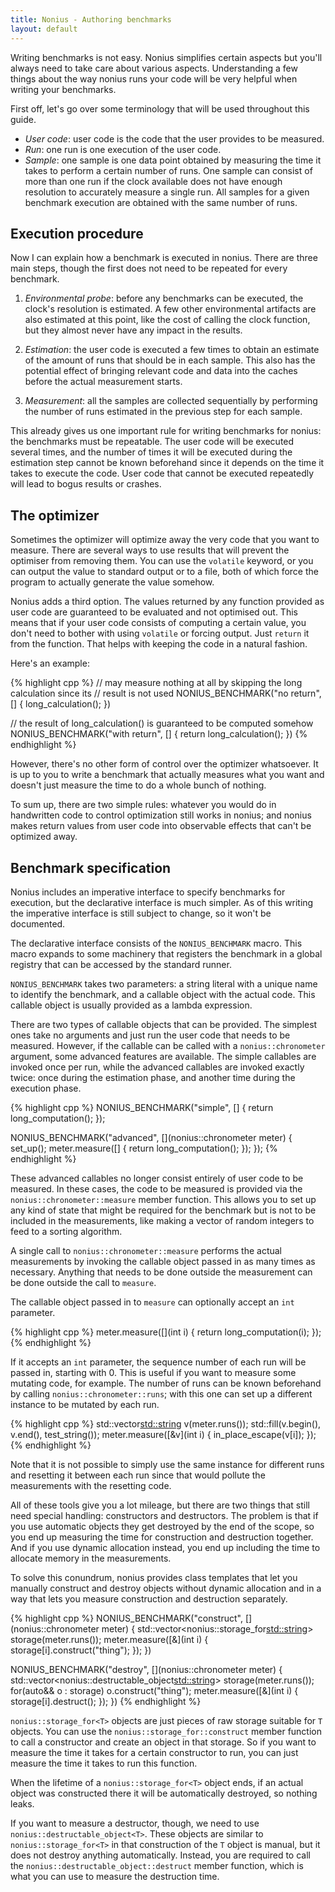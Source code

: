 ```yaml
---
title: Nonius - Authoring benchmarks
layout: default
---
```


Writing benchmarks is not easy. Nonius simplifies certain aspects but you'll
always need to take care about various aspects. Understanding a few things about
the way nonius runs your code will be very helpful when writing your benchmarks.

First off, let's go over some terminology that will be used throughout this
guide.

- *User code*: user code is the code that the user provides to be measured.
- *Run*: one run is one execution of the user code.
- *Sample*: one sample is one data point obtained by measuring the time it takes
  to perform a certain number of runs. One sample can consist of more than one
  run if the clock available does not have enough resolution to accurately
  measure a single run. All samples for a given benchmark execution are obtained
  with the same number of runs.

## Execution procedure

Now I can explain how a benchmark is executed in nonius. There are three main
steps, though the first does not need to be repeated for every benchmark.

1. *Environmental probe*: before any benchmarks can be executed, the clock's
resolution is estimated. A few other environmental artifacts are also estimated
at this point, like the cost of calling the clock function, but they almost
never have any impact in the results.

2. *Estimation*: the user code is executed a few times to obtain an estimate of
the amount of runs that should be in each sample. This also has the potential
effect of bringing relevant code and data into the caches before the actual
measurement starts.

3. *Measurement*: all the samples are collected sequentially by performing the
number of runs estimated in the previous step for each sample.

This already gives us one important rule for writing benchmarks for nonius: the
benchmarks must be repeatable. The user code will be executed several times, and
the number of times it will be executed during the estimation step cannot be
known beforehand since it depends on the time it takes to execute the code.
User code that cannot be executed repeatedly will lead to bogus results or
crashes.

## The optimizer

Sometimes the optimizer will optimize away the very code that you want to
measure. There are several ways to use results that will prevent the optimiser
from removing them. You can use the `volatile` keyword, or you can output the
value to standard output or to a file, both of which force the program to
actually generate the value somehow.

Nonius adds a third option. The values returned by any function provided as user
code are guaranteed to be evaluated and not optimised out. This means that if
your user code consists of computing a certain value, you don't need to bother
with using `volatile` or forcing output. Just `return` it from the function.
That helps with keeping the code in a natural fashion.

Here's an example:

{% highlight cpp %}
// may measure nothing at all by skipping the long calculation since its
// result is not used
NONIUS_BENCHMARK("no return", [] { long_calculation(); })

// the result of long_calculation() is guaranteed to be computed somehow
NONIUS_BENCHMARK("with return", [] { return long_calculation(); })
{% endhighlight %}

However, there's no other form of control over the optimizer whatsoever. It is
up to you to write a benchmark that actually measures what you want and doesn't
just measure the time to do a whole bunch of nothing.

To sum up, there are two simple rules: whatever you would do in handwritten code
to control optimization still works in nonius; and nonius makes return values
from user code into observable effects that can't be optimized away.

## Benchmark specification

Nonius includes an imperative interface to specify benchmarks for execution, but
the declarative interface is much simpler. As of this writing the imperative
interface is still subject to change, so it won't be documented.

The declarative interface consists of the `NONIUS_BENCHMARK` macro. This macro
expands to some machinery that registers the benchmark in a global registry that
can be accessed by the standard runner.

`NONIUS_BENCHMARK` takes two parameters: a string literal with a unique name to
identify the benchmark, and a callable object with the actual code. This
callable object is usually provided as a lambda expression.

There are two types of callable objects that can be provided. The simplest ones
take no arguments and just run the user code that needs to be measured. However,
if the callable can be called with a `nonius::chronometer` argument, some
advanced features are available. The simple callables are invoked once per run,
while the advanced callables are invoked exactly twice: once during the
estimation phase, and another time during the execution phase.

{% highlight cpp %}
NONIUS_BENCHMARK("simple", [] { return long_computation(); });

NONIUS_BENCHMARK("advanced", [](nonius::chronometer meter) {
    set_up();
    meter.measure([] { return long_computation(); });
});
{% endhighlight %}

These advanced callables no longer consist entirely of user code to be measured.
In these cases, the code to be measured is provided via the
`nonius::chronometer::measure` member function. This allows you to set up any
kind of state that might be required for the benchmark but is not to be included
in the measurements, like making a vector of random integers to feed to a
sorting algorithm.

A single call to `nonius::chronometer::measure` performs the actual measurements
by invoking the callable object passed in as many times as necessary. Anything
that needs to be done outside the measurement can be done outside the call to
`measure`.

The callable object passed in to `measure` can optionally accept an `int`
parameter.

{% highlight cpp %}
meter.measure([](int i) { return long_computation(i); });
{% endhighlight %}

If it accepts an `int` parameter, the sequence number of each run will be passed
in, starting with 0. This is useful if you want to measure some mutating code,
for example. The number of runs can be known beforehand by calling
`nonius::chronometer::runs`; with this one can set up a different instance to be
mutated by each run.

{% highlight cpp %}
std::vector<std::string> v(meter.runs());
std::fill(v.begin(), v.end(), test_string());
meter.measure([&v](int i) { in_place_escape(v[i]); });
{% endhighlight %}

Note that it is not possible to simply use the same instance for different runs
and resetting it between each run since that would pollute the measurements with
the resetting code.

All of these tools give you a lot mileage, but there are two things that still
need special handling: constructors and destructors. The problem is that if you
use automatic objects they get destroyed by the end of the scope, so you end up
measuring the time for construction and destruction together. And if you use
dynamic allocation instead, you end up including the time to allocate memory in
the measurements.

To solve this conundrum, nonius provides class templates that let you manually
construct and destroy objects without dynamic allocation and in a way that lets
you measure construction and destruction separately.

{% highlight cpp %}
NONIUS_BENCHMARK("construct", [](nonius::chronometer meter)
{
    std::vector<nonius::storage_for<std::string>> storage(meter.runs());
    meter.measure([&](int i) { storage[i].construct("thing"); });
})

NONIUS_BENCHMARK("destroy", [](nonius::chronometer meter)
{
    std::vector<nonius::destructable_object<std::string>> storage(meter.runs());
    for(auto&& o : storage)
        o.construct("thing");
    meter.measure([&](int i) { storage[i].destruct(); });
})
{% endhighlight %}

`nonius::storage_for<T>` objects are just pieces of raw storage suitable for `T`
objects. You can use the `nonius::storage_for::construct` member function to call a constructor and
create an object in that storage. So if you want to measure the time it takes
for a certain constructor to run, you can just measure the time it takes to run
this function.

When the lifetime of a `nonius::storage_for<T>` object ends, if an actual object was
constructed there it will be automatically destroyed, so nothing leaks.

If you want to measure a destructor, though, we need to use
`nonius::destructable_object<T>`. These objects are similar to
`nonius::storage_for<T>` in that construction of the `T` object is manual, but
it does not destroy anything automatically. Instead, you are required to call
the `nonius::destructable_object::destruct` member function, which is what you
can use to measure the destruction time.

